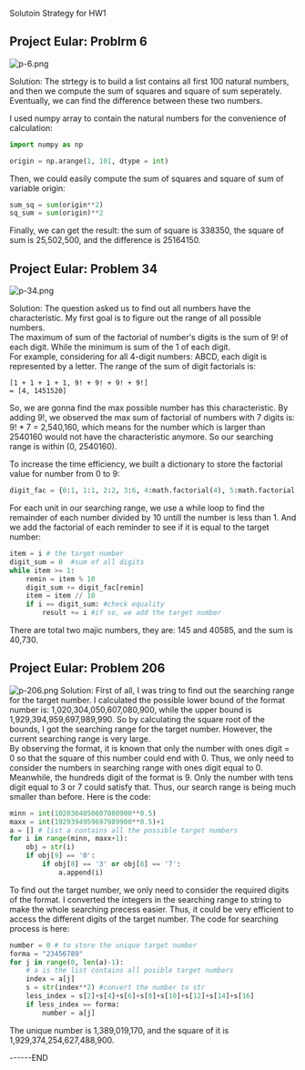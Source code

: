 Solutoin Strategy for HW1
## Project Eular: Problrm 6
![p-6.png](https://i.loli.net/2021/09/02/ieLNZdy82nv6zjs.png)

Solution: The strtegy is to build a list contains all first 100 natural numbers, and then we compute the sum of squares and square of sum seperately. Eventually, we can find the difference between these two numbers.  

I used numpy array to contain the natural numbers for the convenience of calculation:
```python
import numpy as np

origin = np.arange(1, 101, dtype = int)
```

Then, we could easily compute the sum of squares and square of sum of variable origin:
```python
sum_sq = sum(origin**2)
sq_sum = sum(origin)**2
```
Finally, we can get the result: the sum of square is 338350, the square of sum is 25,502,500, and the difference is 25164150.  


## Project Eular: Problem 34
![p-34.png](https://i.loli.net/2021/09/02/Vf23IgFPnYUliwz.png)

Solution: The question asked us to find out all numbers have the characteristic. My first goal is to figure out the range of all possible numbers.  
The maximum of sum of the factorial of number's digits is the sum of 9! of each digit. While the minimum is sum of the 1 of each digit.  
For example, considering for all 4-digit numbers: ABCD, each digit is represented by a letter. The range of the sum of digit factorials is:

    [1 + 1 + 1 + 1, 9! + 9! + 9! + 9!]
    = [4, 1451520] 

So, we are gonna find the max possible number has this characteristic. By adding 9!, we observed the max sum of factorial of numbers with 7 digits is: 9! * 7 = 2,540,160, which means for the number which is larger than 2540160 would not have the characteristic anymore. So our searching range is within (0, 2540160).  

To increase the time efficiency, we built a dictionary to store the factorial value for number from 0 to 9: 
```python
digit_fac = {0:1, 1:1, 2:2, 3:6, 4:math.factorial(4), 5:math.factorial(5), 6:math.factorial(6), 7:math.factorial(7), 8:math.factorial(8), 9:math.factorial(9)}
```
For each unit in our searching range, we use a while loop to find the remainder of each number divided by 10 untill the number is less than 1. And we add the factorial of each reminder to see if it is equal to the target number:
```python
item = i # the target number
digit_sum = 0  #sum of all digits
while item >= 1: 
    remin = item % 10
    digit_sum += digit_fac[remin]
    item = item // 10
    if i == digit_sum: #check equality
        result += i #if so, we add the target number
```
There are total two majic numbers, they are: 145 and 40585, and the sum is 40,730.

## Project Eular: Problem 206
![p-206.png](https://i.loli.net/2021/09/02/YX6UfsjE1H9aC7n.png)
Solution: First of all, I was tring to find out the searching range for the target number. I calculated the possible lower bound of the format number is: 1,020,304,050,607,080,900, while the upper bound is 1,929,394,959,697,989,990. So by calculating the square root of the bounds, I got the searching range for the target number. However, the current searching range is very large.  
By observing the format, it is known that only the number with ones digit = 0 so that the square of this number could end with 0. Thus, we only need to consider the numbers in searching range with ones digit equal to 0. Meanwhile, the hundreds digit of the format is 9. Only the number with tens digit equal to 3 or 7 could satisfy that. Thus, our search range is being much smaller than before. Here is the code:
```python
minn = int(1020304050607080900**0.5)
maxx = int(1929394959697989900**0.5)+1
a = [] # list a contains all the possible target numbers
for i in range(minn, maxx+1):
    obj = str(i)
    if obj[9] == '0':
        if obj[8] == '3' or obj[8] == '7':
            a.append(i)
```
To find out the target number, we only need to consider the required digits of the format. I converted the integers in the searching range to string to make the whole searching precess easier. Thus, it could be very efficient to access the different digits of the target number. The code for searching process is here:
```python
number = 0 # to store the unique target number
forma = "23456789"
for j in range(0, len(a)-1): 
    # a is the list contains all posible target numbers    
    index = a[j]
    s = str(index**2) #convert the number to str
    less_index = s[2]+s[4]+s[6]+s[8]+s[10]+s[12]+s[14]+s[16]
    if less_index == forma:
        number = a[j]

```
The unique number is 1,389,019,170, and the square of it is 1,929,374,254,627,488,900.


------END





